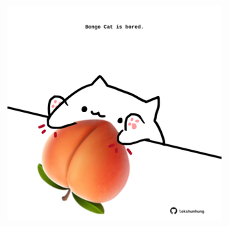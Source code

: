 <!-- built at 23/04/2021, 04:10:34 UTC -->
<p align="center">
  <img width="500" height="500" src="./ReadmeImage.svg">
</p>
